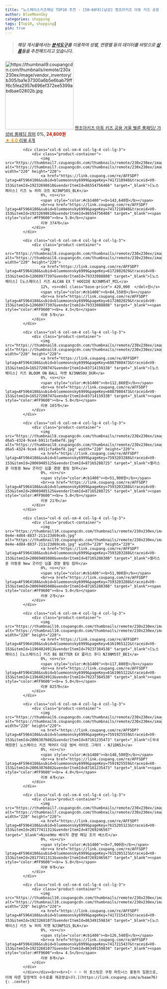 ```yaml
---
title: "노스페이스키즈패딩 TOP10 추천 - [50~60대][남성] 짱조아키즈 아동 키즈 공용 겨울 웰론 롱패딩/ 가성비 롱패딩 점퍼"
author: BlueMoonSky
categories: shopping
tags: [Top10, shopping]
pin: true
---
```


> ##### 해당 게시물에서는 [**분석도구**](https://itemscout.io/)를 이용하여 **성별**, **연령별** 등의 데이터를 바탕으로 [**상품**](https://link.coupang.com/a/baae76)들을 추천해드리고 있습니다.
<div class="container"><div class="row">
            <div class="col-6 col-sm-4 col-lg-4 col-lg-3">
                <div class="product-container">
                    <img src="https://thumbnail9.coupangcdn.com/thumbnails/remote/230x230ex/image/vendor_inventory/b305/ba1e37300a6b5e6bab79fff6c5fea2957e896ef372ee5399abdbae02802b.jpg" alt="https://thumbnail9.coupangcdn.com/thumbnails/remote/230x230ex/image/vendor_inventory/b305/ba1e37300a6b5e6bab79fff6c5fea2957e896ef372ee5399abdbae02802b.jpg" width="220" height="220">
                    <a href="https://link.coupang.com/re/AFFSDP?lptag=AF5964186&subid=bluemoonsky6999&pageKey=4355759418&traceid=V0-153&itemId=5116521035&vendorItemId=72426021719" target="_blank">짱조아키즈 아동 키즈 공용 겨울 웰론 롱패딩/ 가성비 롱패딩 점퍼</a>
                    0%, <s></s> 
                    <span style="color:#cb1400"><b>24,800원</b></span>
                    <br><a href="https://link.coupang.com/re/AFFSDP?lptag=AF5964186&subid=bluemoonsky6999&pageKey=4355759418&traceid=V0-153&itemId=5116521035&vendorItemId=72426021719" target="_blank"><span style="color:#FF9600"><b>★ 4.0</b></span>
                    리뷰 4개</a>
                </div>
            </div>
            
            <div class="col-6 col-sm-4 col-lg-4 col-lg-3">
                <div class="product-container">
                    <img src="https://thumbnail7.coupangcdn.com/thumbnails/remote/230x230ex/image/vendor_inventory/4767/76927ab7798e4abbf111b32e6596723f32014bf2a01edb62fc40d8ccef11.jpg" alt="https://thumbnail7.coupangcdn.com/thumbnails/remote/230x230ex/image/vendor_inventory/4767/76927ab7798e4abbf111b32e6596723f32014bf2a01edb62fc40d8ccef11.jpg" width="220" height="220">
                    <a href="https://link.coupang.com/re/AFFSDP?lptag=AF5964186&subid=bluemoonsky6999&pageKey=7417218948&traceid=V0-153&itemId=19232698610&vendorItemId=86554756466" target="_blank">[노스페이스] 키즈 뉴 퍼피 코트 NJ3NP50S_BLK</a>
                    0%, <s></s> 
                    <span style="color:#cb1400"><b>143,640원</b></span>
                    <br><a href="https://link.coupang.com/re/AFFSDP?lptag=AF5964186&subid=bluemoonsky6999&pageKey=7417218948&traceid=V0-153&itemId=19232698610&vendorItemId=86554756466" target="_blank"><span style="color:#FF9600"><b>★ 5.0</b></span>
                    리뷰 374개</a>
                </div>
            </div>
            
            <div class="col-6 col-sm-4 col-lg-4 col-lg-3">
                <div class="product-container">
                    <img src="https://thumbnail8.coupangcdn.com/thumbnails/remote/230x230ex/image/vendor_inventory/eff5/cddaba00c10b4426dfdf399b8634235eaa3caaa614b90229aa79986a3f12.jpg" alt="https://thumbnail8.coupangcdn.com/thumbnails/remote/230x230ex/image/vendor_inventory/eff5/cddaba00c10b4426dfdf399b8634235eaa3caaa614b90229aa79986a3f12.jpg" width="220" height="220">
                    <a href="https://link.coupang.com/re/AFFSDP?lptag=AF5964186&subid=bluemoonsky6999&pageKey=6172802029&traceid=V0-153&itemId=12060977397&vendorItemId=79333088808" target="_blank">[노스페이스] [노스페이스] 키즈 ALCAN EX T HOOIDE NJ3NM54T_MIL</a>
                    12%, <s><del class="base-price"> 420,000  </del>원</s> 
                    <span style="color:#cb1400"><b>84,550원</b></span>
                    <br><a href="https://link.coupang.com/re/AFFSDP?lptag=AF5964186&subid=bluemoonsky6999&pageKey=6172802029&traceid=V0-153&itemId=12060977397&vendorItemId=79333088808" target="_blank"><span style="color:#FF9600"><b>★ 4.5</b></span>
                    리뷰 5개</a>
                </div>
            </div>
            
            <div class="col-6 col-sm-4 col-lg-4 col-lg-3">
                <div class="product-container">
                    <img src="https://thumbnail8.coupangcdn.com/thumbnails/remote/230x230ex/image/vendor_inventory/7197/6a9c9915d412ca1e22a40ee2988332c0a18fa473c3e2eeae119e330c5de6.jpg" alt="https://thumbnail8.coupangcdn.com/thumbnails/remote/230x230ex/image/vendor_inventory/7197/6a9c9915d412ca1e22a40ee2988332c0a18fa473c3e2eeae119e330c5de6.jpg" width="220" height="220">
                    <a href="https://link.coupang.com/re/AFFSDP?lptag=AF5964186&subid=bluemoonsky6999&pageKey=6887980473&traceid=V0-153&itemId=16527208747&vendorItemId=83714159338" target="_blank">[노스페이스] 키즈 BLOOM ON BALL 자켓 NJ3NN50U_DUR</a>
                    0%, <s></s> 
                    <span style="color:#cb1400"><b>112,860원</b></span>
                    <br><a href="https://link.coupang.com/re/AFFSDP?lptag=AF5964186&subid=bluemoonsky6999&pageKey=6887980473&traceid=V0-153&itemId=16527208747&vendorItemId=83714159338" target="_blank"><span style="color:#FF9600"><b>★ 5.0</b></span>
                    리뷰 103개</a>
                </div>
            </div>
            
            <div class="col-6 col-sm-4 col-lg-4 col-lg-3">
                <div class="product-container">
                    <img src="https://thumbnail8.coupangcdn.com/thumbnails/remote/230x230ex/image/retail/images/2023/09/12/18/9/968b81a9-d6a5-4324-9ce4-b911cfa4bef8.jpg" alt="https://thumbnail8.coupangcdn.com/thumbnails/remote/230x230ex/image/retail/images/2023/09/12/18/9/968b81a9-d6a5-4324-9ce4-b911cfa4bef8.jpg" width="220" height="220">
                    <a href="https://link.coupang.com/re/AFFSDP?lptag=AF5964186&subid=bluemoonsky6999&pageKey=7593203288&traceid=V0-153&itemId=20069485125&vendorItemId=87165288725" target="_blank">젤리스푼 아동용 New 굿라인 심플 경량 퀼팅 점퍼</a>
                    0%, <s></s> 
                    <span style="color:#cb1400"><b>51,900원</b></span>
                    <br><a href="https://link.coupang.com/re/AFFSDP?lptag=AF5964186&subid=bluemoonsky6999&pageKey=7593203288&traceid=V0-153&itemId=20069485125&vendorItemId=87165288725" target="_blank"><span style="color:#FF9600"><b>★ 5.0</b></span>
                    리뷰 21개</a>
                </div>
            </div>
            
            <div class="col-6 col-sm-4 col-lg-4 col-lg-3">
                <div class="product-container">
                    <img src="https://thumbnail10.coupangcdn.com/thumbnails/remote/230x230ex/image/retail/images/2023/09/12/18/0/90699e9f-0e4e-4d84-8837-211c23d69ceb.jpg" alt="https://thumbnail10.coupangcdn.com/thumbnails/remote/230x230ex/image/retail/images/2023/09/12/18/0/90699e9f-0e4e-4d84-8837-211c23d69ceb.jpg" width="220" height="220">
                    <a href="https://link.coupang.com/re/AFFSDP?lptag=AF5964186&subid=bluemoonsky6999&pageKey=7593203288&traceid=V0-153&itemId=20069485080&vendorItemId=87165288380" target="_blank">젤리스푼 아동용 New 굿라인 심플 경량 퀼팅 점퍼</a>
                    0%, <s></s> 
                    <span style="color:#cb1400"><b>51,900원</b></span>
                    <br><a href="https://link.coupang.com/re/AFFSDP?lptag=AF5964186&subid=bluemoonsky6999&pageKey=7593203288&traceid=V0-153&itemId=20069485080&vendorItemId=87165288380" target="_blank"><span style="color:#FF9600"><b>★ 5.0</b></span>
                    리뷰 2개</a>
                </div>
            </div>
            
            <div class="col-6 col-sm-4 col-lg-4 col-lg-3">
                <div class="product-container">
                    <img src="https://thumbnail10.coupangcdn.com/thumbnails/remote/230x230ex/image/vendor_inventory/2922/afdfabff9dac4617981ca363c4f92743e7a4719a0af69cc33b1d5233a781.jpg" alt="https://thumbnail10.coupangcdn.com/thumbnails/remote/230x230ex/image/vendor_inventory/2922/afdfabff9dac4617981ca363c4f92743e7a4719a0af69cc33b1d5233a781.jpg" width="220" height="220">
                    <a href="https://link.coupang.com/re/AFFSDP?lptag=AF5964186&subid=bluemoonsky6999&pageKey=6161965122&traceid=V0-153&itemId=11964824913&vendorItemId=79237384538" target="_blank">[노스페이스] [노스페이스] 키즈 BE BETTER EX 플리스 후디 NJ3NM55T_BEI</a>
                    0%, <s></s> 
                    <span style="color:#cb1400"><b>117,800원</b></span>
                    <br><a href="https://link.coupang.com/re/AFFSDP?lptag=AF5964186&subid=bluemoonsky6999&pageKey=6161965122&traceid=V0-153&itemId=11964824913&vendorItemId=79237384538" target="_blank"><span style="color:#FF9600"><b>★ 5.0</b></span>
                    리뷰 825개</a>
                </div>
            </div>
            
            <div class="col-6 col-sm-4 col-lg-4 col-lg-3">
                <div class="product-container">
                    <img src="https://thumbnail6.coupangcdn.com/thumbnails/remote/230x230ex/image/vendor_inventory/006e/330b5652846623a770892d8ede5f7cb905311e4aa5cffd47e8a1905193ef.jpg" alt="https://thumbnail6.coupangcdn.com/thumbnails/remote/230x230ex/image/vendor_inventory/006e/330b5652846623a770892d8ede5f7cb905311e4aa5cffd47e8a1905193ef.jpg" width="220" height="220">
                    <a href="https://link.coupang.com/re/AFFSDP?lptag=AF5964186&subid=bluemoonsky6999&pageKey=7591925559&traceid=V0-153&itemId=20063876082&vendorItemId=87161235473" target="_blank">[국내매장판] 노스페이스 키즈 맥머더 다운 범버 라이트 그레이 - NJ1DN53</a>
                    0%, <s></s> 
                    <span style="color:#cb1400"><b>148,500원</b></span>
                    <br><a href="https://link.coupang.com/re/AFFSDP?lptag=AF5964186&subid=bluemoonsky6999&pageKey=7591925559&traceid=V0-153&itemId=20063876082&vendorItemId=87161235473" target="_blank"><span style="color:#FF9600"><b>★ 4.0</b></span>
                    리뷰 4개</a>
                </div>
            </div>
            
            <div class="col-6 col-sm-4 col-lg-4 col-lg-3">
                <div class="product-container">
                    <img src="https://thumbnail7.coupangcdn.com/thumbnails/remote/230x230ex/image/vendor_inventory/3e3a/460a5672cdac8f8b437b4dcabb5e4f764390c7431fa9f2accad9a36ea65b.jpg" alt="https://thumbnail7.coupangcdn.com/thumbnails/remote/230x230ex/image/vendor_inventory/3e3a/460a5672cdac8f8b437b4dcabb5e4f764390c7431fa9f2accad9a36ea65b.jpg" width="220" height="220">
                    <a href="https://link.coupang.com/re/AFFSDP?lptag=AF5964186&subid=bluemoonsky6999&pageKey=7615205123&traceid=V0-153&itemId=20177411313&vendorItemId=87269246567" target="_blank">Nine9Ho 베이직 경량 패딩 조끼 베스트</a>
                    0%, <s></s> 
                    <span style="color:#cb1400"><b>7,900원</b></span>
                    <br><a href="https://link.coupang.com/re/AFFSDP?lptag=AF5964186&subid=bluemoonsky6999&pageKey=7615205123&traceid=V0-153&itemId=20177411313&vendorItemId=87269246567" target="_blank"><span style="color:#FF9600"><b>★ 5.0</b></span>
                    리뷰 9개</a>
                </div>
            </div>
            
            <div class="col-6 col-sm-4 col-lg-4 col-lg-3">
                <div class="product-container">
                    <img src="https://thumbnail10.coupangcdn.com/thumbnails/remote/230x230ex/image/vendor_inventory/f17d/5474f34927738e4667b1a4bec0f5f363fddafc41700c302cf8b47682687e.jpg" alt="https://thumbnail10.coupangcdn.com/thumbnails/remote/230x230ex/image/vendor_inventory/f17d/5474f34927738e4667b1a4bec0f5f363fddafc41700c302cf8b47682687e.jpg" width="220" height="220">
                    <a href="https://link.coupang.com/re/AFFSDP?lptag=AF5964186&subid=bluemoonsky6999&pageKey=7417215437&traceid=V0-153&itemId=19232681077&vendorItemId=86349159834" target="_blank">[노스페이스] 키즈 뉴 퍼피 자켓 NJ3NP51S_BLK</a>
                    0%, <s></s> 
                    <span style="color:#cb1400"><b>126,540원</b></span>
                    <br><a href="https://link.coupang.com/re/AFFSDP?lptag=AF5964186&subid=bluemoonsky6999&pageKey=7417215437&traceid=V0-153&itemId=19232681077&vendorItemId=86349159834" target="_blank"><span style="color:#FF9600"><b>★ 4.5</b></span>
                    리뷰 8개</a>
                </div>
            </div>
            </div></div><br><br>[💦 💦 💦 이 포스팅은 쿠팡 파트너스 활동의 일환으로, 이에 따른 일정액의 수수료를 제공받습니다.](https://link.coupang.com/a/baae76){: .center}